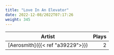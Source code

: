 ```yaml
---
title: "Love In An Elevator"
date: 2022-12-08/2022T07:17:26
weight: 345
---
```




 Artist | Plays 
----- | -----:
[Aerosmith]({{< ref "a39229">}}) | 2
